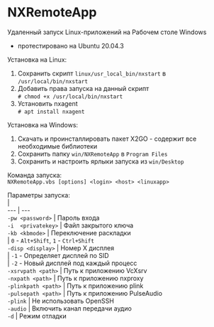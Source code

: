 # NXRemoteApp
Удаленный запуск Linux-приложений на Рабочем столе Windows
* протестировано на Ubuntu 20.04.3

Установка на Linux:  
1. Сохранить скрипт `linux/usr_local_bin/nxstart` в `/usr/local/bin/nxstart`  
2. Добавить права запуска на данный скрипт  
`# chmod +x /usr/local/bin/nxstart`  
3. Установить nxagent  
`# apt install nxagent`  
  
Установка на Windows:  
1. Скачать и проинсталлировать пакет X2GO - содержит все необходимые библиотеки  
2. Сохранить папку `win/NXRemoteApp` в `Program Files`  
3. Сохранить и настроить ярлыки запуска из `win/Desktop`  
  
Команда запуска:  
`NXRemoteApp.vbs [options] <login> <host> <linuxapp>`  
  
Параметры запуска:  
 |  
--- | ---  
`-pw <password>` | Пароль входа  
`-i  <privatekey>` | Файл закрытого ключа  
`-kb <kbmode>` | Переключение раскладки  
 | `0` - `Alt+Shift`, `1` - `Ctrl+Shift`  
`-disp <display>` | Номер X дисплея  
 | `-1` - Определяет дисплей по SID  
 | `-2` - Новый дисплей под каждый процесс  
`-xsrvpath <path>` | Путь к приложению VcXsrv  
`-nxpath <path>` | Путь к приложению nxproxy  
`-plinkpath <path>` | Путь к приложению plink  
`-pulsepath <path>` | Путь к приложению PulseAudio  
`-plink` | Не использовать OpenSSH  
`-audio` | Включить канал передачи аудио  
`-d` | Режим отладки  
